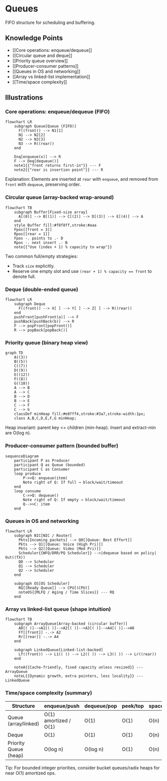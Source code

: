 # Queues

FIFO structure for scheduling and buffering.

## Knowledge Points
- [[Core operations: enqueue/dequeue]]
- [[Circular queue and deque]]
- [[Priority queue overview]]
- [[Producer-consumer patterns]]
- [[Queues in OS and networking]]
- [[Array vs linked-list implementation]]
- [[Time/space complexity]]

## Illustrations

### Core operations: enqueue/dequeue (FIFO)
```mermaid
flowchart LR
    subgraph Queue[Queue (FIFO)]
      F((front)) --> N1[1]
      N1 --> N2[2]
      N2 --> N3[3]
      N3 --> R((rear))
    end

    Enq[enqueue(x)] --> R
    F --> Deq[dequeue()]
    note1{{"front returns first-in"}} --- F
    note2{{"rear is insertion point"}} --- R
```

Explanation: Elements are inserted at `rear` with `enqueue`, and removed from `front` with `dequeue`, preserving order.

### Circular queue (array-backed wrap-around)
```mermaid
flowchart TB
    subgraph Buffer[Fixed-size array]
      A[(0)] --> B[(1)] --> C[(2)] --> D[(3)] --> E[(4)] --> A
    end
    style Buffer fill:#f8f8ff,stroke:#aaa
    Fpos[[front = 3]]
    Rpos[[rear = 1]]
    Fpos -. points to .- D
    Rpos -. next insert .- B
    note{{"Use (index + 1) % capacity to wrap"}}
```

Two common full/empty strategies:
- Track `size` explicitly.
- Reserve one empty slot and use `(rear + 1) % capacity == front` to denote full.

### Deque (double-ended queue)
```mermaid
flowchart LR
    subgraph Deque
      F((front)) --> X[ ] --> Y[ ] --> Z[ ] --> R((rear))
    end
    pushFront[pushFront(a)] --> F
    pushBack[pushBack(b)] --> R
    F --> popFront[popFront()]
    R --> popBack[popBack()]
```

### Priority queue (binary heap view)
```mermaid
graph TD
    A((3))
    B((5))
    C((7))
    D((9))
    E((12))
    F((8))
    G((10))
    A --> B
    A --> C
    B --> D
    B --> E
    C --> F
    C --> G
    classDef minHeap fill:#e8fff4,stroke:#3a7,stroke-width:1px;
    class A,B,C,D,E,F,G minHeap;
```

Heap invariant: parent key <= children (min-heap). Insert and extract-min are O(log n).

### Producer-consumer pattern (bounded buffer)
```mermaid
sequenceDiagram
    participant P as Producer
    participant Q as Queue (bounded)
    participant C as Consumer
    loop produce
        P->>Q: enqueue(item)
        Note right of Q: If full → block/wait/timeout
    end
    loop consume
        C->>Q: dequeue()
        Note right of Q: If empty → block/wait/timeout
        Q-->>C: item
    end
```

### Queues in OS and networking
```mermaid
flowchart LR
    subgraph NIC[NIC / Router]
      Pkts[Incoming packets] --> Q0[[Queue: Best Effort]]
      Pkts --> Q1[[Queue: Voice (High Pri)]]
      Pkts --> Q2[[Queue: Video (Med Pri)]]
      Scheduler{{WFQ/DRR/PQ Scheduler}} -->|dequeue based on policy| Out((TX))
      Q0 --> Scheduler
      Q1 --> Scheduler
      Q2 --> Scheduler
    end

    subgraph OS[OS Scheduler]
      RQ[[Ready Queue]] --> CPU[(CPU)]
      noteOS{{MLFQ / Aging / Time Slices}} --- RQ
    end
```

### Array vs linked-list queue (shape intuition)
```mermaid
flowchart TB
    subgraph ArrayQueue[Array-backed (circular buffer)]
      A0[( )]-->A1[( )]-->A2[( )]-->A3[( )]-->A4[( )]-->A0
      Ff[[front]] -.-> A2
      Rr[[rear]] -.-> A4
    end

    subgraph LinkedQueue[Linked-list-backed]
      Lf((front)) --> L1(( )) --> L2(( )) --> L3(( )) --> Lr((rear))
    end

    noteA{{Cache-friendly, fixed capacity unless resized}} --- ArrayQueue
    noteL{{Dynamic growth, extra pointers, less locality}} --- LinkedQueue
```

### Time/space complexity (summary)

| Structure | enqueue/push | dequeue/pop | peek/top | space |
|---|---|---|---|---|
| Queue (array/linked) | O(1) amortized / O(1) | O(1) | O(1) | O(n) |
| Deque | O(1) | O(1) | O(1) | O(n) |
| Priority Queue (heap) | O(log n) | O(log n) | O(1) | O(n) |

Tip: For bounded integer priorities, consider bucket queues/radix heaps for near O(1) amortized ops.

